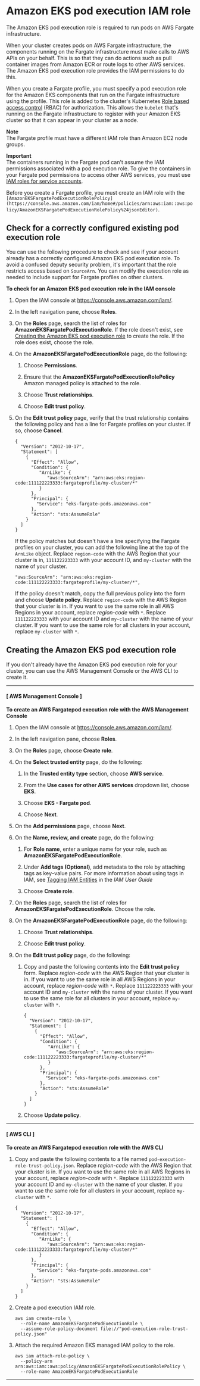 # Amazon EKS pod execution IAM role<a name="pod-execution-role"></a>

The Amazon EKS pod execution role is required to run pods on AWS Fargate infrastructure\.

When your cluster creates pods on AWS Fargate infrastructure, the components running on the Fargate infrastructure must make calls to AWS APIs on your behalf\. This is so that they can do actions such as pull container images from Amazon ECR or route logs to other AWS services\. The Amazon EKS pod execution role provides the IAM permissions to do this\.

When you create a Fargate profile, you must specify a pod execution role for the Amazon EKS components that run on the Fargate infrastructure using the profile\. This role is added to the cluster's Kubernetes [Role based access control](https://kubernetes.io/docs/admin/authorization/rbac/) \(RBAC\) for authorization\. This allows the `kubelet` that's running on the Fargate infrastructure to register with your Amazon EKS cluster so that it can appear in your cluster as a node\.

**Note**  
The Fargate profile must have a different IAM role than Amazon EC2 node groups\.

**Important**  
The containers running in the Fargate pod can't assume the IAM permissions associated with a pod execution role\. To give the containers in your Fargate pod permissions to access other AWS services, you must use [IAM roles for service accounts](iam-roles-for-service-accounts.md)\.

Before you create a Fargate profile, you must create an IAM role with the `[AmazonEKSFargatePodExecutionRolePolicy](https://console.aws.amazon.com/iam/home#/policies/arn:aws:iam::aws:policy/AmazonEKSFargatePodExecutionRolePolicy%24jsonEditor)`\.

## Check for a correctly configured existing pod execution role<a name="check-pod-execution-role"></a>

You can use the following procedure to check and see if your account already has a correctly configured Amazon EKS pod execution role\. To avoid a confused deputy security problem, it's important that the role restricts access based on `SourceArn`\. You can modify the execution role as needed to include support for Fargate profiles on other clusters\.<a name="procedure_check_worker_node_role"></a>

**To check for an Amazon EKS pod execution role in the IAM console**

1. Open the IAM console at [https://console\.aws\.amazon\.com/iam/](https://console.aws.amazon.com/iam/)\.

1. In the left navigation pane, choose **Roles**\. 

1. On the **Roles** page, search the list of roles for **AmazonEKSFargatePodExecutionRole**\. If the role doesn't exist, see [Creating the Amazon EKS pod execution role](#create-pod-execution-role) to create the role\. If the role does exist, choose the role\.

1. On the **AmazonEKSFargatePodExecutionRole** page, do the following:

   1. Choose **Permissions**\.

   1. Ensure that the **AmazonEKSFargatePodExecutionRolePolicy** Amazon managed policy is attached to the role\.

   1. Choose **Trust relationships**\.

   1. Choose **Edit trust policy**\.

1. On the **Edit trust policy** page, verify that the trust relationship contains the following policy and has a line for Fargate profiles on your cluster\. If so, choose **Cancel**\.

   ```
   {
     "Version": "2012-10-17",
     "Statement": [
       {
         "Effect": "Allow",
         "Condition": {
            "ArnLike": {
               "aws:SourceArn": "arn:aws:eks:region-code:111122223333:fargateprofile/my-cluster/*"
            }
         },
         "Principal": {
           "Service": "eks-fargate-pods.amazonaws.com"
         },
         "Action": "sts:AssumeRole"
       }
     ]
   }
   ```

   If the policy matches but doesn't have a line specifying the Fargate profiles on your cluster, you can add the following line at the top of the `ArnLike` object\. Replace `region-code` with the AWS Region that your cluster is in, `111122223333` with your account ID, and `my-cluster` with the name of your cluster\.

   ```
   "aws:SourceArn": "arn:aws:eks:region-code:111122223333:fargateprofile/my-cluster/*",
   ```

   If the policy doesn't match, copy the full previous policy into the form and choose **Update policy**\. Replace `region-code` with the AWS Region that your cluster is in\. If you want to use the same role in all AWS Regions in your account, replace *region\-code* with `*`\. Replace `111122223333` with your account ID and `my-cluster` with the name of your cluster\. If you want to use the same role for all clusters in your account, replace `my-cluster` with `*`\.

## Creating the Amazon EKS pod execution role<a name="create-pod-execution-role"></a>

If you don't already have the Amazon EKS pod execution role for your cluster, you can use the AWS Management Console or the AWS CLI to create it\.

------
#### [ AWS Management Console ]

**To create an AWS Fargatepod execution role with the AWS Management Console**

1. Open the IAM console at [https://console\.aws\.amazon\.com/iam/](https://console.aws.amazon.com/iam/)\.

1. In the left navigation pane, choose **Roles**\.

1. On the **Roles** page, choose **Create role**\.

1. On the **Select trusted entity** page, do the following:

   1. In the **Trusted entity type** section, choose **AWS service**\. 

   1. From the **Use cases for other AWS services** dropdown list, choose **EKS**\.

   1. Choose **EKS \- Fargate pod**\.

   1. Choose **Next**\.

1. On the **Add permissions** page, choose **Next**\.

1. On the **Name, review, and create** page, do the following:

   1. For **Role name**, enter a unique name for your role, such as **AmazonEKSFargatePodExecutionRole**\.

   1. Under **Add tags \(Optional\)**, add metadata to the role by attaching tags as key–value pairs\. For more information about using tags in IAM, see [Tagging IAM Entities](https://docs.aws.amazon.com/IAM/latest/UserGuide/id_tags.html) in the *IAM User Guide*

   1. Choose **Create role**\.

1. On the **Roles** page, search the list of roles for **AmazonEKSFargatePodExecutionRole**\. Choose the role\.

1. On the **AmazonEKSFargatePodExecutionRole** page, do the following:

   1. Choose **Trust relationships**\.

   1. Choose **Edit trust policy**\.

1. On the **Edit trust policy** page, do the following:

   1. Copy and paste the following contents into the **Edit trust policy** form\. Replace *region\-code* with the AWS Region that your cluster is in\. If you want to use the same role in all AWS Regions in your account, replace *region\-code* with `*`\. Replace `111122223333` with your account ID and `my-cluster` with the name of your cluster\. If you want to use the same role for all clusters in your account, replace `my-cluster` with `*`\.

      ```
      {
        "Version": "2012-10-17",
        "Statement": [
          {
            "Effect": "Allow",
            "Condition": {
               "ArnLike": {
                  "aws:SourceArn": "arn:aws:eks:region-code:111122223333:fargateprofile/my-cluster/*"
               }
            },
            "Principal": {
              "Service": "eks-fargate-pods.amazonaws.com"
            },
            "Action": "sts:AssumeRole"
          }
        ]
      }
      ```

   1. Choose **Update policy**\.

------
#### [ AWS CLI ]

**To create an AWS Fargatepod execution role with the AWS CLI**

1. Copy and paste the following contents to a file named `pod-execution-role-trust-policy.json`\. Replace *region\-code* with the AWS Region that your cluster is in\. If you want to use the same role in all AWS Regions in your account, replace *region\-code* with `*`\. Replace `111122223333` with your account ID and `my-cluster` with the name of your cluster\. If you want to use the same role for all clusters in your account, replace `my-cluster` with `*`\.

   ```
   {
     "Version": "2012-10-17",
     "Statement": [
       {
         "Effect": "Allow",
         "Condition": {
            "ArnLike": {
               "aws:SourceArn": "arn:aws:eks:region-code:111122223333:fargateprofile/my-cluster/*"
            }
         },
         "Principal": {
           "Service": "eks-fargate-pods.amazonaws.com"
         },
         "Action": "sts:AssumeRole"
       }
     ]
   }
   ```

1. Create a pod execution IAM role\.

   ```
   aws iam create-role \
     --role-name AmazonEKSFargatePodExecutionRole \
     --assume-role-policy-document file://"pod-execution-role-trust-policy.json"
   ```

1. Attach the required Amazon EKS managed IAM policy to the role\.

   ```
   aws iam attach-role-policy \
     --policy-arn arn:aws:iam::aws:policy/AmazonEKSFargatePodExecutionRolePolicy \
     --role-name AmazonEKSFargatePodExecutionRole
   ```

------